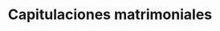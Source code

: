 ---
title: Capitulaciones matrimoniales
sidebar: 
  title: ¿Necesitas realizar una capitulación?
  text: <p>En la Notaría vilas te ayudamos a gestional tus capitulaciones.</p>
  btn_text: Contactar
service_type: portfolio/tipo-de-servicio/familia.md
---